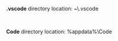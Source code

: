 <p><b>.vscode</b> directory location: ~\.vscode</p>
<br />
<p><b>Code</b> directory location: %appdata%\Code</p>
